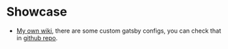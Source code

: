 # Showcase

- [My own wiki](http://wiki.hikerpig.cn/), there are some custom gatsby configs, you can check that in [github repo](https://github.com/hikerpig/wiki).

